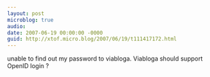 ```yaml
---
layout: post
microblog: true
audio: 
date: 2007-06-19 00:00:00 -0000
guid: http://xtof.micro.blog/2007/06/19/t111417172.html
---
```

unable to find out my password to viabloga. Viabloga should support OpenID login ?
